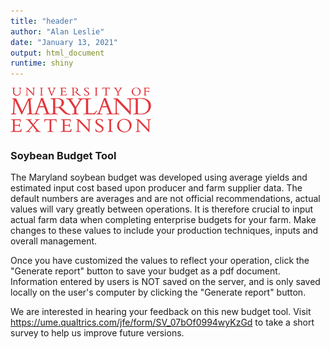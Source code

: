 ```yaml
---
title: "header"
author: "Alan Leslie"
date: "January 13, 2021"
output: html_document
runtime: shiny
---
```

![](data/small_logo_red.png)  
### Soybean Budget Tool  
The Maryland soybean budget was developed using average yields and estimated input cost based upon producer and farm supplier data. The default numbers are averages and are not official recommendations, actual values will vary greatly between operations. It is therefore crucial to input actual farm data when completing enterprise budgets for your farm. Make changes to these values to include your production techniques, inputs and overall management.  
  
Once you have customized the values to reflect your operation, click the "Generate report" button to save your budget as a pdf document. Information entered by users is NOT saved on the server, and is only saved locally on the user's computer by clicking the "Generate report" button. 
  
We are interested in hearing your feedback on this new budget tool. Visit <https://ume.qualtrics.com/jfe/form/SV_07bOf0994wyKzGd> to take a short survey to help us improve future versions.